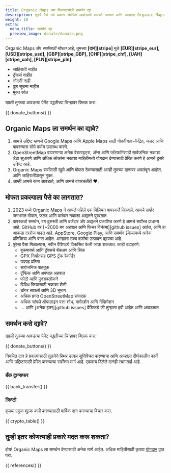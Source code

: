 ```yaml
---
title: Organic Maps च्या विकासासाठी समर्थन द्या
description: तुमचे पैसे सर्व प्रकल्प-संबंधित खर्चासाठी वापरले जातात आणि आम्हाला Organic Maps सुधारण्यासाठी प्रेरणा मिळते.
weight: 10
extra:
  menu_title: समर्थन द्या
  preview_image: donate/donate.png
---
```


Organic Maps अ‍ॅप _सर्वांसाठी मोफत_ आहे, तुमच्या **[दान][stripe]** मुळे **[EUR][stripe_eur], [USD][stripe_usd], [GBP][stripe_GBP], [CHF][stripe_chf], [UAH][stripe_uah], [PLN][stripe_pln]**:

- जाहिराती नाहीत
- ट्रॅकर्स नाहीत
- नोंदणी नाही
- पुश सूचना नाहीत
- मुक्त स्रोत

खाली तुमच्या आवडत्या पेमेंट पद्धतीच्या चिन्हावर क्लिक करा:

{{ donate_buttons() }}

## Organic Maps ला समर्थन का द्यावे?

1. आमचे उद्दिष्ट म्हणजे Google Maps आणि Apple Maps साठी गोपनीयता-केंद्रित, जलद आणि वापरण्यास सोपे पर्याय उपलब्ध करणे.
2. OpenStreetMap वापरणाऱ्या अनेक वेबसाइट्स, अ‍ॅप्स आणि प्लॅटफॉर्मसाठी सार्वजनिक नकाशा डेटा सुधारणे आणि अधिक लोकांना नकाशा माहितीमध्ये योगदान देण्यासाठी प्रेरित करणे हे आमचे दुसरे उद्दिष्ट आहे.
3. Organic Maps सर्वांसाठी खुले आणि मोफत ठेवण्यासाठी आम्ही तुमच्या दानावर अवलंबून आहोत.
   आणि जाहिरातींपासून मुक्त.
4. आम्ही आमचे काम आवडतो, आणि आमचे वापरकर्तेही ❤️.

## मोफत प्रकल्पाला पैसे का लागतात?

1. 2023 मध्ये Organic Maps ने आपले पहिले एक मिलियन वापरकर्ते मिळवले.
   आमचे सर्व्हर जगभरात मोफत, जलद आणि वारंवार नकाशा अद्यतने पुरवतात.
2. वापरकर्ता समर्थन, बग दुरुस्ती आणि दर्जेदार अ‍ॅप अद्यतने प्रकाशित करणे हे आमचे सर्वोच्च प्राधान्य आहे.
   GitHub वर [~2000 बग अहवाल आणि फिचर विनंत्या][github issues] आहेत, आणि हा आकडा दररोज वाढत आहे.
   AppStore, Google Play, आणि समर्थन ईमेल्समध्ये अनेक प्रतिक्रिया आणि बग्स आहेत. आम्हाला उच्च दर्जाचा उत्पादन द्यायचा आहे.
3. पुरेसा पैसा मिळाल्यास, नवीन वैशिष्ट्ये विकसित केली जाऊ शकतात. काही उदाहरणे:
   - बुकमार्क्स आणि ट्रॅक्सचे बॅकअप आणि सिंक
   - GPX निर्यातसह GPS ट्रॅक रेकॉर्डर
   - उपग्रह प्रतिमा
   - सार्वजनिक वाहतूक
   - ट्रॅफिक आणि अपघात अहवाल
   - फोटो आणि पुनरावलोकने
   - विविध क्रियांसाठी नकाशा शैली
   - डोंगर सावली आणि 3D भूभाग
   - अधिक प्रगत OpenStreetMap संपादक
   - अधिक चांगले ऑफलाइन पत्ता शोध, मार्गदर्शन आणि नेव्हिगेशन
   - ... आणि [अनेक इतर][github issues] वैशिष्ट्ये जी तुम्हाला हवी आहेत आणि आवडतात

## समर्थन कसे द्यावे?

खाली तुमच्या आवडत्या पेमेंट पद्धतीच्या चिन्हावर क्लिक करा:

{{ donate_buttons() }}

नियमित दान हे प्रकल्पासाठी तुलनेने स्थिर उत्पन्न सुनिश्चित करण्याचा आणि आम्हाला दीर्घकालीन कार्ये आणि उद्दिष्टांसाठी प्रेरित करण्याचा सर्वोत्तम मार्ग आहे. एकदाच दिलेले दानही स्वागतार्ह आहे.

### बँक ट्रान्सफर

{{ bank_transfer() }}

### क्रिप्टो

कृपया एकूण शुल्क कमी करण्यासाठी वार्षिक दान करण्याचा विचार करा.

{{ crypto_table() }}

## तुम्ही इतर कोणत्याही प्रकारे मदत करू शकता?

होय! Organic Maps ला समर्थन देण्यासाठी अनेक मार्ग आहेत. अधिक माहितीसाठी कृपया [योगदान](@/contribute/index.md) पृष्ठ पहा.

{{ references() }}
